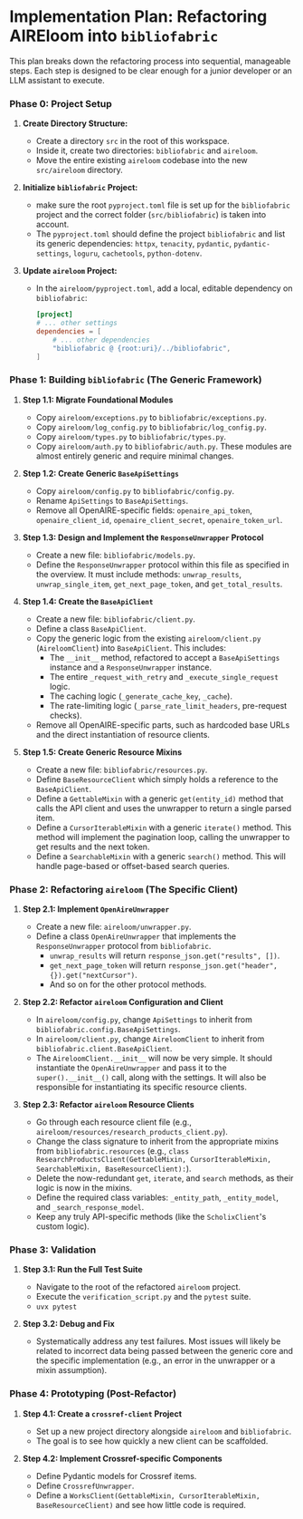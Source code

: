 # Implementation Plan: Refactoring AIREloom into `bibliofabric`

This plan breaks down the refactoring process into sequential, manageable steps. Each step is designed to be clear enough for a junior developer or an LLM assistant to execute.

### Phase 0: Project Setup

1.  **Create Directory Structure:**
    -   Create a directory `src` in the root of this workspace.
    -   Inside it, create two directories: `bibliofabric` and `aireloom`.
    -   Move the entire existing `aireloom` codebase into the new `src/aireloom` directory.

2.  **Initialize `bibliofabric` Project:**
    -   make sure the root `pyproject.toml` file is set up for the `bibliofabric` project and the correct folder (`src/bibliofabric`) is taken into account.
    -   The `pyproject.toml` should define the project `bibliofabric` and list its generic dependencies: `httpx`, `tenacity`, `pydantic`, `pydantic-settings`, `loguru`, `cachetools`, `python-dotenv`.

3.  **Update `aireloom` Project:**
    -   In the `aireloom/pyproject.toml`, add a local, editable dependency on `bibliofabric`:
        ```toml
        [project]
        # ... other settings
        dependencies = [
            # ... other dependencies
            "bibliofabric @ {root:uri}/../bibliofabric",
        ]
        ```

### Phase 1: Building `bibliofabric` (The Generic Framework)

1.  **Step 1.1: Migrate Foundational Modules**
    -   Copy `aireloom/exceptions.py` to `bibliofabric/exceptions.py`.
    -   Copy `aireloom/log_config.py` to `bibliofabric/log_config.py`.
    -   Copy `aireloom/types.py` to `bibliofabric/types.py`.
    -   Copy `aireloom/auth.py` to `bibliofabric/auth.py`. These modules are almost entirely generic and require minimal changes.

2.  **Step 1.2: Create Generic `BaseApiSettings`**
    -   Copy `aireloom/config.py` to `bibliofabric/config.py`.
    -   Rename `ApiSettings` to `BaseApiSettings`.
    -   Remove all OpenAIRE-specific fields: `openaire_api_token`, `openaire_client_id`, `openaire_client_secret`, `openaire_token_url`.

3.  **Step 1.3: Design and Implement the `ResponseUnwrapper` Protocol**
    -   Create a new file: `bibliofabric/models.py`.
    -   Define the `ResponseUnwrapper` protocol within this file as specified in the overview. It must include methods: `unwrap_results`, `unwrap_single_item`, `get_next_page_token`, and `get_total_results`.

4.  **Step 1.4: Create the `BaseApiClient`**
    -   Create a new file: `bibliofabric/client.py`.
    -   Define a class `BaseApiClient`.
    -   Copy the generic logic from the existing `aireloom/client.py` (`AireloomClient`) into `BaseApiClient`. This includes:
        -   The `__init__` method, refactored to accept a `BaseApiSettings` instance and a `ResponseUnwrapper` instance.
        -   The entire `_request_with_retry` and `_execute_single_request` logic.
        -   The caching logic (`_generate_cache_key`, `_cache`).
        -   The rate-limiting logic (`_parse_rate_limit_headers`, pre-request checks).
    -   Remove all OpenAIRE-specific parts, such as hardcoded base URLs and the direct instantiation of resource clients.

5.  **Step 1.5: Create Generic Resource Mixins**
    -   Create a new file: `bibliofabric/resources.py`.
    -   Define `BaseResourceClient` which simply holds a reference to the `BaseApiClient`.
    -   Define a `GettableMixin` with a generic `get(entity_id)` method that calls the API client and uses the unwrapper to return a single parsed item.
    -   Define a `CursorIterableMixin` with a generic `iterate()` method. This method will implement the pagination loop, calling the unwrapper to get results and the next token.
    -   Define a `SearchableMixin` with a generic `search()` method. This will handle page-based or offset-based search queries.

### Phase 2: Refactoring `aireloom` (The Specific Client)

1.  **Step 2.1: Implement `OpenAireUnwrapper`**
    -   Create a new file: `aireloom/unwrapper.py`.
    -   Define a class `OpenAireUnwrapper` that implements the `ResponseUnwrapper` protocol from `bibliofabric`.
        -   `unwrap_results` will return `response_json.get("results", [])`.
        -   `get_next_page_token` will return `response_json.get("header", {}).get("nextCursor")`.
        -   And so on for the other protocol methods.

2.  **Step 2.2: Refactor `aireloom` Configuration and Client**
    -   In `aireloom/config.py`, change `ApiSettings` to inherit from `bibliofabric.config.BaseApiSettings`.
    -   In `aireloom/client.py`, change `AireloomClient` to inherit from `bibliofabric.client.BaseApiClient`.
    -   The `AireloomClient.__init__` will now be very simple. It should instantiate the `OpenAireUnwrapper` and pass it to the `super().__init__()` call, along with the settings. It will also be responsible for instantiating its specific resource clients.

3.  **Step 2.3: Refactor `aireloom` Resource Clients**
    -   Go through each resource client file (e.g., `aireloom/resources/research_products_client.py`).
    -   Change the class signature to inherit from the appropriate mixins from `bibliofabric.resources` (e.g., `class ResearchProductsClient(GettableMixin, CursorIterableMixin, SearchableMixin, BaseResourceClient):`).
    -   Delete the now-redundant `get`, `iterate`, and `search` methods, as their logic is now in the mixins.
    -   Define the required class variables: `_entity_path`, `_entity_model`, and `_search_response_model`.
    -   Keep any truly API-specific methods (like the `ScholixClient`'s custom logic).

### Phase 3: Validation

1.  **Step 3.1: Run the Full Test Suite**
    -   Navigate to the root of the refactored `aireloom` project.
    -   Execute the `verification_script.py` and the `pytest` suite.
    -   `uvx pytest`

2.  **Step 3.2: Debug and Fix**
    -   Systematically address any test failures. Most issues will likely be related to incorrect data being passed between the generic core and the specific implementation (e.g., an error in the unwrapper or a mixin assumption).

### Phase 4: Prototyping (Post-Refactor)

1.  **Step 4.1: Create a `crossref-client` Project**
    -   Set up a new project directory alongside `aireloom` and `bibliofabric`.
    -   The goal is to see how quickly a new client can be scaffolded.

2.  **Step 4.2: Implement Crossref-specific Components**
    -   Define Pydantic models for Crossref items.
    -   Define `CrossrefUnwrapper`.
    -   Define a `WorksClient(GettableMixin, CursorIterableMixin, BaseResourceClient)` and see how little code is required.
